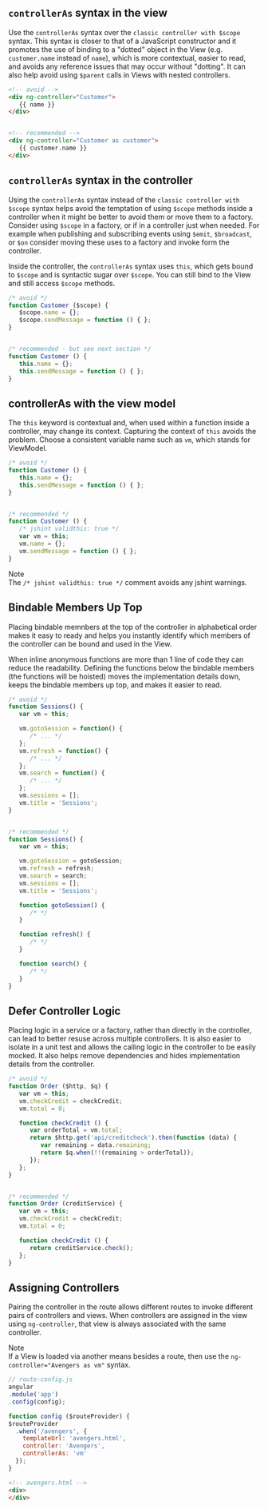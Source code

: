 ## `controllerAs` syntax in the view
Use the `controllerAs` syntax over the `classic controller with $scope` syntax. This syntax is closer to that of a JavaScript constructor and it promotes the use of binding to a "dotted" object in the View (e.g. `customer.name` instead of `name`), which is more contextual, easier to read, and avoids any reference issues that may occur without "dotting". It can also help avoid using `$parent` calls in Views with nested controllers.

```html
<!-- avoid -->
<div ng-controller="Customer">
   {{ name }}
</div>


<!-- recommended -->
<div ng-controller="Customer as customer">
   {{ customer.name }}
</div>
```

## `controllerAs` syntax in the controller

Using the `controllerAs` syntax instead of the `classic controller with $scope` syntax helps avoid the temptation of using `$scope` methods inside a controller when it might be better to avoid them or move them to a factory. Consider using `$scope` in a factory, or if in a controller just when needed. For example when publishing and subscribing events using `$emit`, `$broadcast`, or `$on` consider moving these uses to a factory and invoke form the controller. 

Inside the controller, the `controllerAs` syntax uses `this`, which gets bound to `$scope` and is syntactic sugar over `$scope`. You can still bind to the View and still access `$scope` methods.

```javascript
/* avoid */
function Customer ($scope) {
   $scope.name = {};
   $scope.sendMessage = function () { };
}


/* recommended - but see next section */
function Customer () {
   this.name = {};
   this.sendMessage = function () { };
}
```

## controllerAs with the view model

The `this` keyword is contextual and, when used within a function inside a controller, may change its context. Capturing the context of `this` avoids the problem. Choose a consistent variable name such as `vm`, which stands for ViewModel.

```javascript
/* avoid */
function Customer () {
   this.name = {};
   this.sendMessage = function () { };
}


/* recommended */
function Customer () {
   /* jshint validthis: true */
   var vm = this;
   vm.name = {};
   vm.sendMessage = function () { };
}
```

<div class="panel panel-warning">
   <div class="panel-heading">
        <div class="panel-title">
            <span class="fa fa-info-circle"></span> Note
        </div>      
   </div>
   <div class="panel-body">
   The <code>/* jshint validthis: true */</code> comment avoids any jshint warnings.
   </div>
</div>

## Bindable Members Up Top

Placing bindable memnbers at the top of the controller in alphabetical order makes it easy to ready and helps you instantly identify which members of the controller can be bound and used in the View. 

When inline anonymous functions are more than 1 line of code they can reduce the readability. Defining the functions below the bindable members (the functions will be hoisted) moves the implementation details down, keeps the bindable members up top, and makes it easier to read. 

```javascript
/* avoid */
function Sessions() {
   var vm = this;

   vm.gotoSession = function() {
      /* ... */
   };
   vm.refresh = function() {
      /* ... */
   };
   vm.search = function() {
      /* ... */
   };
   vm.sessions = [];
   vm.title = 'Sessions';
}


/* recommended */
function Sessions() {
   var vm = this;

   vm.gotoSession = gotoSession;
   vm.refresh = refresh;
   vm.search = search;
   vm.sessions = [];
   vm.title = 'Sessions';

   function gotoSession() {
      /* */
   }

   function refresh() {
      /* */
   }

   function search() {
      /* */
   }
}
```

## Defer Controller Logic

Placing logic in a service or a factory, rather than directly in the controller, can lead to better resuse across multiple controllers. It is also easier to isolate in a unit test and allows the calling logic in the controller to be easily mocked. It also helps remove dependencies and hides implementation details from the controller. 

```javascript
/* avoid */
function Order ($http, $q) {
   var vm = this;
   vm.checkCredit = checkCredit;
   vm.total = 0;

   function checkCredit () { 
      var orderTotal = vm.total;
      return $http.get('api/creditcheck').then(function (data) {
         var remaining = data.remaining;
         return $q.when(!!(remaining > orderTotal));
      });
   };
}


/* recommended */
function Order (creditService) {
   var vm = this;
   vm.checkCredit = checkCredit;
   vm.total = 0;

   function checkCredit () { 
      return creditService.check();
   };
}
```

## Assigning Controllers

Pairing the controller in the route allows different routes to invoke different pairs of controllers and views. When controllers are assigned in the view using `ng-controller`, that view is always associated with the same controller. 

<div class="panel panel-warning">
   <div class="panel-heading">
        <div class="panel-title">
            <span class="fa fa-info-circle"></span> Note
        </div>      
   </div>
   <div class="panel-body">
   If a View is loaded via another means besides a route, then use the <code>ng-controller="Avengers as vm"</code> syntax.
   </div>
</div>

```javascript
// route-config.js
angular
.module('app')
.config(config);

function config ($routeProvider) {
$routeProvider
  .when('/avengers', {
    templateUrl: 'avengers.html',
    controller: 'Avengers',
    controllerAs: 'vm'
  });
}
```

```html
<!-- avengers.html -->
<div>
</div>
```
